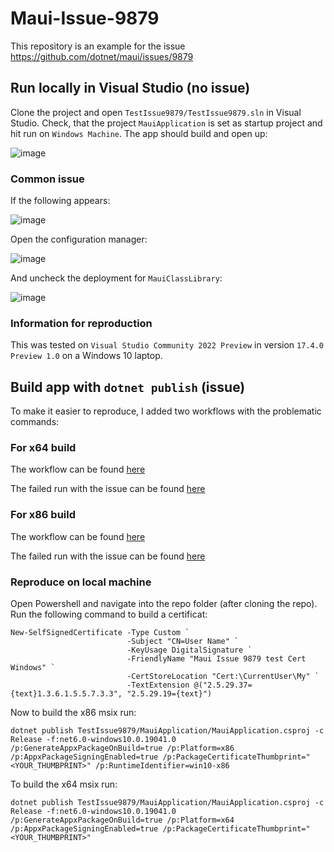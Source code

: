 # Maui-Issue-9879

This repository is an example for the issue https://github.com/dotnet/maui/issues/9879

## Run locally in Visual Studio (no issue)

Clone the project and open `TestIssue9879/TestIssue9879.sln` in Visual Studio. Check, that the project `MauiApplication` is set as startup project and hit run on `Windows Machine`. The app should build and open up:

![image](https://user-images.githubusercontent.com/37712964/188624641-180afd55-9457-4e28-ae8e-2f469cd4b30e.png)

### Common issue

If the following appears:

![image](https://user-images.githubusercontent.com/37712964/188624732-73fdf325-7740-48ea-985a-e083a2cecc77.png)

Open the configuration manager:

![image](https://user-images.githubusercontent.com/37712964/188624823-e8b682a3-51c7-425c-bccd-4712ae632a5c.png)
 
 And uncheck the deployment for `MauiClassLibrary`:
 
 ![image](https://user-images.githubusercontent.com/37712964/188624889-a48465c7-39cd-45a1-8d94-56d114063847.png)

### Information for reproduction

This was tested on `Visual Studio Community 2022 Preview` in version `17.4.0 Preview 1.0` on a Windows 10 laptop.

## Build app with `dotnet publish` (issue)

To make it easier to reproduce, I added two workflows with the problematic commands:

### For x64 build

The workflow can be found [here](https://github.com/Tardigrade42/Maui-Issue-9879/blob/main/.github/workflows/build_windows_x64.yaml)  

The failed run with the issue can be found [here](https://github.com/Tardigrade42/Maui-Issue-9879/runs/8205713407?check_suite_focus=true)  

### For x86 build

The workflow can be found [here](https://github.com/Tardigrade42/Maui-Issue-9879/blob/main/.github/workflows/build_windows_x86.yaml)  

The failed run with the issue can be found [here](https://github.com/Tardigrade42/Maui-Issue-9879/runs/8205713410?check_suite_focus=true)  

### Reproduce on local machine

Open Powershell and navigate into the repo folder (after cloning the repo). Run the following command to build a certificat:
```
New-SelfSignedCertificate -Type Custom `
                          -Subject "CN=User Name" `
                          -KeyUsage DigitalSignature `
                          -FriendlyName "Maui Issue 9879 test Cert Windows" `
                          -CertStoreLocation "Cert:\CurrentUser\My" `
                          -TextExtension @("2.5.29.37={text}1.3.6.1.5.5.7.3.3", "2.5.29.19={text}")
```
Now to build the x86 msix run:
```
dotnet publish TestIssue9879/MauiApplication/MauiApplication.csproj -c Release -f:net6.0-windows10.0.19041.0 /p:GenerateAppxPackageOnBuild=true /p:Platform=x86 /p:AppxPackageSigningEnabled=true /p:PackageCertificateThumbprint="<YOUR_THUMBPRINT>" /p:RuntimeIdentifier=win10-x86
```

To build the x64 msix run:
```
dotnet publish TestIssue9879/MauiApplication/MauiApplication.csproj -c Release -f:net6.0-windows10.0.19041.0 /p:GenerateAppxPackageOnBuild=true /p:Platform=x64 /p:AppxPackageSigningEnabled=true /p:PackageCertificateThumbprint="<YOUR_THUMBPRINT>"
```


